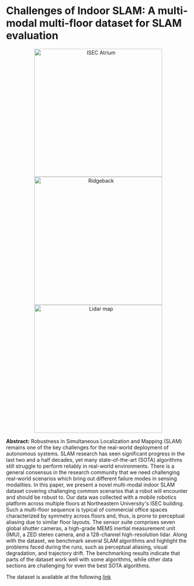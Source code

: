 # Challenges of Indoor SLAM: A multi-modal multi-floor dataset for SLAM evaluation

<p align="center">
  <img src="https://github.com/neufieldrobotics/NUFR-M3F/blob/main/ISEC_Atrium2.jpeg" width="350" alt="ISEC Atrium">
  <img src="https://github.com/neufieldrobotics/NUFR-M3F/blob/main/Ridgeback.jpg" width="350" alt="Ridgeback">
  <img src="https://github.com/neufieldrobotics/NUFR-M3F/blob/main/lidar_map.png" width="350" alt="Lidar map">
</p>

<b>Abstract:</b> Robustness in Simultaneous Localization and Mapping (SLAM) remains one of the key challenges for the real-world deployment of autonomous systems. SLAM research has seen significant progress in the last two and a half decades, yet many state-of-the-art (SOTA) algorithms still struggle to perform reliably in real-world environments. There is a general consensus in the research community that we need challenging real-world scenarios which bring out different failure modes in sensing modalities. In this paper, we present a novel multi-modal indoor SLAM dataset covering challenging common scenarios that a robot will encounter and should be robust to. Our data was collected with a mobile robotics platform across multiple floors at Northeastern University's ISEC building. Such a multi-floor sequence is typical of commercial office spaces characterized by symmetry across floors and, thus, is prone to perceptual aliasing due to similar floor layouts. The sensor suite comprises seven global shutter cameras, a high-grade MEMS inertial measurement unit (IMU), a ZED stereo camera, and a 128-channel high-resolution lidar. Along with the dataset, we benchmark several SLAM algorithms and highlight the problems faced during the runs, such as perceptual aliasing, visual degradation, and trajectory drift. The benchmarking results indicate that parts of the dataset work well with some algorithms, while other data sections are challenging for even the best SOTA algorithms.

The dataset is available at the following [link](https://drive.google.com/drive/u/0/folders/1pLYTbjHxf9Q_S2exgxMLeT770NQDUMmA)

